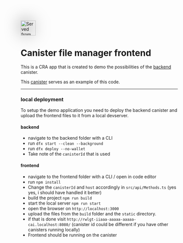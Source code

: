 ###

<img src="https://3gjaf-uyaaa-aaaal-qbxdq-cai.raw.ic0.app/static/media/logo_large.1eb5ead8b26a8ad5e527.png"
     alt="Served from the canister"
     style="margin-top: 20px; height: 48px; filter: drop-shadow(1px 1px 25px black)" />

##

# Canister file manager frontend

This is a CRA app that is created to demo the possibilities of the [backend](https://github.com/rem-code-s/canister_file_manager_backend) canister.

This [canister](https://3gjaf-uyaaa-aaaal-qbxdq-cai.raw.ic0.app/) serves as an example of this code.

---

### local deployment

To setup the demo application you need to deploy the backend canister and upload the frontend files to it from a local devserver.

#### backend

- navigate to the backend folder with a CLI
- run `dfx start --clean --background`
- run `dfx deploy --no-wallet`
- Take note of the `canisterId` that is used

#### frontend

- navigate to the frontend folder with a CLI / open in code editor
- run `npm install`
- Change the `canisterId` and `host` accordingly in `src/api/Methods.ts` (yes yes, i should have handled it better)
- build the project `npm run build`
- start the local server `npm run start`
- open the browser on `http://localhost:3000`
- upload the files from the `build` folder and the `static` directory.
- if that is done visit `http://rwlgt-iiaaa-aaaaa-aaaaa-cai.localhost:8080/` (canister id could be different if you have other canisters running locally)
- Frontend should be running on the canister
